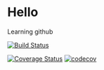 # Hello
Learning github

[![Build Status](https://travis-ci.com/RavelleTeeray/Hello.svg?token=TsnGYJs1DZwx3uazyVku&branch=master)](https://travis-ci.com/RavelleTeeray/Hello)

[![Coverage Status](https://coveralls.io/repos/github/RavelleTeeray/Hello/badge.svg?branch=master)](https://coveralls.io/github/RavelleTeeray/Hello?branch=master)
[![codecov](https://codecov.io/gh/RavelleTeeray/Hello/branch/master/graph/badge.svg)](https://codecov.io/gh/RavelleTeeray/Hello)
